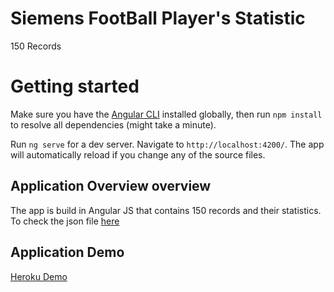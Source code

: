# Siemens FootBall Player's Statistic
  
  150 Records

# Getting started

Make sure you have the [Angular CLI](https://github.com/angular/angular-cli#installation) installed globally, then run `npm install` to resolve all dependencies (might take a minute).

Run `ng serve` for a dev server. Navigate to `http://localhost:4200/`. The app will automatically reload if you change any of the source files.

## Application Overview overview
    
The app is build in Angular JS that contains 150 records and their statistics. To check the json file [here](https://drive.google.com/open?id=1cvrkTPOgkYlr8d893EE2EpdA9PmTqYzw)

## Application Demo

[Heroku Demo](https://demo-siemens.herokuapp.com/)